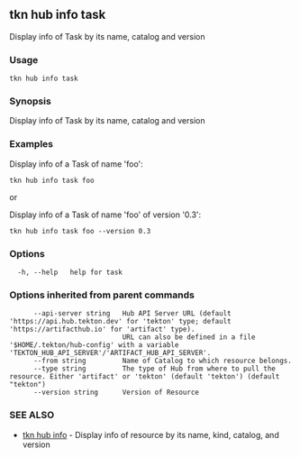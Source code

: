 ## tkn hub info task

Display info of Task by its name, catalog and version

### Usage

```
tkn hub info task
```

### Synopsis

Display info of Task by its name, catalog and version

### Examples


Display info of a Task of name 'foo':

    tkn hub info task foo

or

Display info of a Task of name 'foo' of version '0.3':

    tkn hub info task foo --version 0.3


### Options

```
  -h, --help   help for task
```

### Options inherited from parent commands

```
      --api-server string   Hub API Server URL (default 'https://api.hub.tekton.dev' for 'tekton' type; default 'https://artifacthub.io' for 'artifact' type).
                            URL can also be defined in a file '$HOME/.tekton/hub-config' with a variable 'TEKTON_HUB_API_SERVER'/'ARTIFACT_HUB_API_SERVER'.
      --from string         Name of Catalog to which resource belongs.
      --type string         The type of Hub from where to pull the resource. Either 'artifact' or 'tekton' (default 'tekton') (default "tekton")
      --version string      Version of Resource
```

### SEE ALSO

* [tkn hub info](tkn_hub_info.md)	 - Display info of resource by its name, kind, catalog, and version

